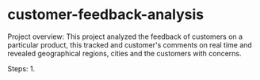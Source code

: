 # customer-feedback-analysis
Project overview: This project analyzed the feedback of customers on a particular product, this tracked and customer's comments on real time and revealed geographical regions, cities  and the customers with concerns.

Steps:
1. 
